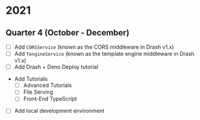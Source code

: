 # 2021

## Quarter 4 (October - December)

- [ ] Add `CORSService` (known as the CORS middleware in Drash v1.x)
- [ ] Add `TengineService` (known as the template engine middleware in Drash
  v1.x)
- [ ] Add Drash + Deno Deploy tutorial
- Add Tutorials
  - [ ] Advanced Tutorials
  - [ ] File Serving
  - [ ] Front-End TypeScript
- [ ] Add local development environment
